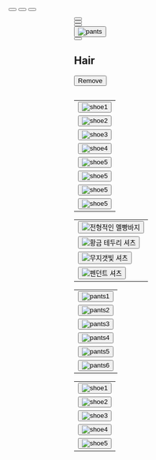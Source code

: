 <html lang="en">
<head>
  <meta charset="UTF-8">
  <meta http-equiv="X-UA-Compatible" content="IE=edge">
  <meta name="viewport" content="width=device-width, initial-scale=1.0">
  <link rel="preconnect" href="https://fonts.googleapis.com">
  <link rel="preconnect" href="https://fonts.gstatic.com" crossorigin>
  <link href="https://fonts.googleapis.com/css2?family=Noto+Sans+KR&display=swap" rel="stylesheet">
  <script src="https://kit.fontawesome.com/74b8c9745c.js" crossorigin="anonymous"></script>
  <title>CODE COUTURE</title>
  <link rel="stylesheet" href="style.css">
  <link rel="stylesheet" href="scroll.css">
  <style>
    div.absolute {
      position: absolute;
      top: 80px;
      right: 0;
      width:50%;
      padding-right:10%;
    }
    div.relative {
      position: relative;
      height:500px;
    }
    body {
      padding-left: 10%;
    }
  </style>
</head>
<body>
  <div id="display">
    <div id="canvas">
      <canvas id="base"></canvas>
      <canvas id="shoes"></canvas>
      <canvas id="pants"></canvas>
      <canvas id="shirtbase"></canvas>
      <canvas id="shirt"></canvas>
      <canvas id="eyes"></canvas>
      <canvas id="hair"></canvas>
      <canvas id="hat"></canvas>
      <canvas id="accessories"></canvas>
      <canvas id="blank"></canvas>
      <img id="results">
    </div>
    <audio id="music" src="audio/gametheme.mp3" autoplay loop></audio>
    <div id="sex">
      <button id="man-btn" onclick="medskin()">
        <span class="medskin-icon"></span>
      </button>
      <button id="woman-btn" onclick="lightskin()">
        <span class="lightskin-icon"></span>
      </button>
      <button id="woman-btn" onclick="darkskin()">
        <span class="darkskin-icon"></span>
      </button>
    </div>
  </div>
  <div id="setting" class="absolute">
    <div id="menu">
      <div class="menu-content">
        <button class="menu-btn" id="body-btn" onclick="menu(0, 'orange', 'rgb(255, 233, 172)')">
          <i class="fas fa-meh-blank fa-4x"></i>
        </button>
      </div>
      <div class="menu-content">
        <button class="menu-btn" id="hat-btn" onclick="menu(1, 'orange', 'rgb(255, 233, 172)')">
          <i class="fab fa-redhat fa-5x"></i>
        </button>
      </div>
      <div class="menu-content">
        <button class="menu-btn" id="shirt-btn" onclick="menu(2, 'orange', 'rgb(255, 233, 172)')">
          <i class="fas fa-tshirt fa-4x"></i>
        </button>
      </div>
      <div class="menu-content">
        <button class="menu-btn" id="pants-btn" onclick="menu(3, 'orange', 'rgb(255, 233, 172)')">
          <img src="https://raw.githubusercontent.com/sele906/StardewDressUp/main/pants.png" alt="pants">
        </button>
      </div>
      <div class="menu-content">
        <button class="menu-btn" id="shoes-btn" onclick="menu(4, 'orange', 'rgb(255, 233, 172)')">
          <i class="fas fa-shoe-prints fa-4x"></i>
        </button>
      </div>
    </div>
    <div id="content" class="relative">
      <div class="content-item" id="body-content">
        <div id="bodyinf">
          <div class="bodyinfwrap" id="bodyinf-Up">
            <h2 class="bodyinfheader">Hair</h2>
            <div id="hairbox">
              <div class="body-arrow" id="L-arrow">
                <i class="fa fa-solid fa-angle-left fa-3x" id="hairbtn-L" onclick="hairbtnL()"></i>
              </div>
              <canvas id="hairDcanvas"></canvas>
              <div class="body-arrow" id="R-arrow">
                <i class="fa fa-solid fa-angle-right fa-3x" id="hairbtn-R" onclick="hairbtnR()"></i>
              </div>
            </div>
            <div id="hair-setting">
              <div><button id="hairundo" onclick="hairundobtn()">Remove</button></div>
            </div>
          </div>
          <div class="bodyinfwrap" id="bodyinf-Down">
            <h2 class="bodyinfheader"></h2>
            <div id="accessorybox">
              <canvas id="accessoryDcanvas"></canvas>
            </div>
          </div>
        </div>
      </div>
     <div class="content-item" id="hat-content">
        <table>
             <tr>
            <td><button onclick="hairbtn(1)"><img src="images/zcropped/hairL-Bla-c.png" alt="shoe1"></button></td>
          </tr>
          <tr>
            <td><button onclick="hairbtn(2)"><img src="images/zcropped/hairL-Blo-c.png" alt="shoe2"></button></td>
          </tr>
          <tr>
            <td><button onclick="hairbtn(3)"><img src="images/zcropped/hairL-Bro-c.png" alt="shoe3"></button></td>
          </tr>
          <tr>
            <td><button onclick="hairbtn(4)"><img src="images/zcropped/hairL-G-c.png" alt="shoe4"></button></td>
          </tr>
          <tr>
            <td><button onclick="hairbtn(5)"><img src="images/zcropped/hairS-Bla-c.png" alt="shoe5"></button></td>
          </tr>
          <tr>
            <td><button onclick="hairbtn(5)"><img src="images/zcropped/hairS-Blo-c.png" alt="shoe5"></button></td>
          </tr>
          <tr>
            <td><button onclick="hairbtn(5)"><img src="images/zcropped/hairS-Bro-c.png" alt="shoe5"></button></td>
          </tr>
           <tr>
            <td><button onclick="hairbtn(5)"><img src="images/zcropped/hairS-G-c.png" alt="shoe5"></button></td>
          </tr>
        </table>
      </div>
      <div class="content-item" id="shirt-content">
        <table>
          <tr>
            <td><button onclick="shirtbtn(0)"><img src="images/zcropped/top1c.png" alt="전형적인 멜빵바지"></button></td>
          </tr>
          <tr>
            <td><button onclick="shirtbtn(1)"><img src="images/zcropped/top2c.png" alt="황금 테두리 셔츠"></button></td>          
          </tr>
          <tr>
            <td><button onclick="shirtbtn(2)"><img src="images/zcropped/top3c.png" alt="무지갯빛 셔츠"></button></td>        
          </tr>
          <tr>
            <td><button onclick="shirtbtn(3)"><img src="images/zcropped/top4c.png" alt="펜던트 셔츠"></button></td>           
          </tr>
        </table>
      </div>
      <div class="content-item" id="pants-content">
        <table>
          <tr>
            <td><button onclick="pantsbtn(0)"><img src="images/zcropped/bottom1c.png" alt="pants1"></button></td>           
          </tr>
          <tr>
            <td><button onclick="pantsbtn(1)"><img src="images/zcropped/bottom2c.png" alt="pants2"></button></td>          
          </tr>
          <tr>
            <td><button onclick="pantsbtn(2)"><img src="images/zcropped/bottom3c.png" alt="pants3"></button></td>           
          </tr>
          <tr>
            <td><button onclick="pantsbtn(3)"><img src="images/zcropped/bottom4c.png" alt="pants4"></button></td>          
          </tr>
          <tr>
            <td><button onclick="pantsbtn(4)"><img src="images/zcropped/bottom5c.png" alt="pants5"></button></td>          
          </tr>
          <tr>
            <td><button onclick="pantsbtn(5)"><img src="images/zcropped/bottom6c.png" alt="pants6"></button></td>         
          </tr>
        </table>
      </div>
      <div class="content-item" id="shoes-content">
        <table>
          <tr>
            <td><button onclick="shoesbtn(0)"><img src="images/zcropped/shoe1c.png" alt="shoe1"></button></td>
          </tr>
          <tr>
            <td><button onclick="shoesbtn(1)"><img src="images/zcropped/shoe2c.png" alt="shoe2"></button></td>
          </tr>
          <tr>
            <td><button onclick="shoesbtn(2)"><img src="images/zcropped/shoe3c.png" alt="shoe3"></button></td>
          </tr>
          <tr>
            <td><button onclick="shoesbtn(3)"><img src="images/zcropped/shoe4c.png" alt="shoe4"></button></td>
          </tr>
          <tr>
            <td><button onclick="shoesbtn(4)"><img src="images/zcropped/shoe5c.png" alt="shoe5"></button></td>
          </tr>
        </table>
      </div>
    </div>
  </div>

  <script src="system.js"></script>

</body>

<!--<a href="https://www.flaticon.com/free-icons/pet" title="pet icons">Pet icons created by Freepik - Flaticon</a>
<a href="https://www.flaticon.com/free-icons/accessories" title="accessories icons">Accessories icons created by Victoruler - Flaticon</a>-->
</html>